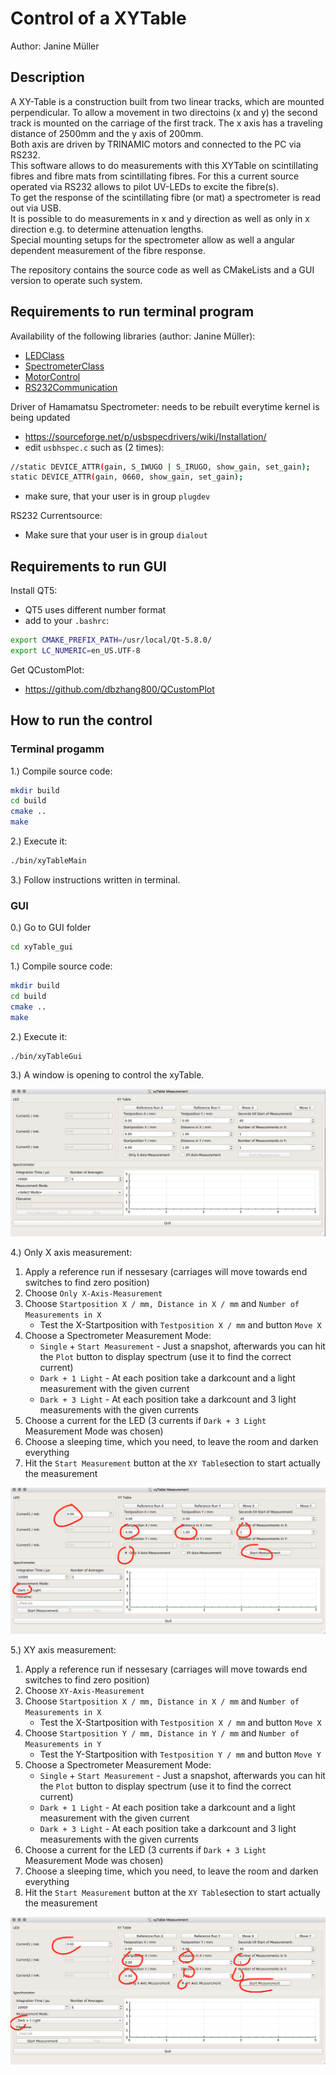 # Control of a XYTable
 Author: Janine Müller

## Description
A XY-Table is a construction built from two linear tracks, which are mounted perpendicular. To allow a movement in two directoins (x and y) the second track is mounted on the carriage of the first track. The x axis has a traveling distance of 2500mm and the y axis of 200mm.  
Both axis are driven by TRINAMIC motors and connected to the PC via RS232.  
This software allows to do measurements with this XYTable on scintillating fibres and fibre mats from scintillating fibres. For this a current source operated via RS232 allows to pilot UV-LEDs to excite the fibre(s).  
To get the response of the scintillating fibre (or mat) a spectrometer is read out via USB.  
It is possible to do measurements in x and y direction as well as only in x direction e.g. to determine attenuation lengths.  
Special mounting setups for the spectrometer allow as well a angular dependent measurement of the fibre response.

The repository contains the source code as well as CMakeLists and a GUI version to operate such system.

## Requirements to run terminal program

Availability of the following libraries (author: Janine Müller):
* [LEDClass][1]
* [SpectrometerClass][2]
* [MotorControl][3]
* [RS232Communication][4]

Driver of Hamamatsu Spectrometer:
needs to be rebuilt everytime kernel is being updated
* https://sourceforge.net/p/usbspecdrivers/wiki/Installation/
* edit `usbhspec.c` such as (2 times):

```bash
//static DEVICE_ATTR(gain, S_IWUGO | S_IRUGO, show_gain, set_gain);
static DEVICE_ATTR(gain, 0660, show_gain, set_gain);
```
* make sure, that your user is in group `plugdev`

RS232 Currentsource:
* Make sure that your user is in group `dialout`

## Requirements  to run GUI

Install QT5:
* QT5 uses different number format 
* add to your `.bashrc`:

```bash
export CMAKE_PREFIX_PATH=/usr/local/Qt-5.8.0/
export LC_NUMERIC=en_US.UTF-8
```

Get QCustomPlot:
* https://github.com/dbzhang800/QCustomPlot

## How to run the control

### Terminal progamm

1.) Compile source code:

```bash
mkdir build
cd build
cmake ..
make
```

2.) Execute it:

```bash
./bin/xyTableMain
```

3.) Follow instructions written in terminal.


### GUI

0.) Go to GUI folder

```bash
cd xyTable_gui
```

1.) Compile source code:

```bash
mkdir build
cd build
cmake ..
make
```

2.) Execute it:

```bash
./bin/xyTableGui
```

3.) A window is opening to control the xyTable.

![](img/xyTable_clean.png)

4.) Only X axis measurement:
1. Apply a reference run if nessesary (carriages will move towards end switches to find zero position)
2. Choose `Only X-Axis-Measurement`
3.  Choose `Startposition X / mm, Distance in X / mm` and `Number of Measurements in X`
	* Test the X-Startposition with `Testposition X / mm` and button `Move X`
4. Choose a Spectrometer Measurement Mode:
	*  `Single` + `Start Measurement` - Just a snapshot, afterwards you can hit the `Plot` button to display spectrum (use it to find the correct current)
	* `Dark + 1 Light` - At each position take a darkcount and a light measurement with the given current
	* `Dark + 3 Light` - At each position take a darkcount and 3 light measurements with the given currents
5. Choose a current for the LED (3 currents if `Dark + 3 Light` Measurement Mode was chosen)
6. Choose a sleeping time, which you need, to leave the room and darken everything
7. Hit the `Start Measurement` button at the `XY Table`section to start actually the measurement


![](img/xyTable_OnlyX.png)

5.) XY axis measurement:
1. Apply a reference run if nessesary (carriages will move towards end switches to find zero position)
2. Choose `XY-Axis-Measurement`
3.  Choose `Startposition X / mm, Distance in X / mm` and `Number of Measurements in X`
	* Test the X-Startposition with `Testposition X / mm` and button `Move X`
4.  Choose `Startposition Y / mm, Distance in Y / mm` and `Number of Measurements in Y`
	* Test the Y-Startposition with `Testposition Y / mm` and button `Move Y`
5. Choose a Spectrometer Measurement Mode:
	*  `Single` + `Start Measurement` - Just a snapshot, afterwards you can hit the `Plot` button to display spectrum (use it to find the correct current)
	* `Dark + 1 Light` - At each position take a darkcount and a light measurement with the given current
	* `Dark + 3 Light` - At each position take a darkcount and 3 light measurements with the given currents
6. Choose a current for the LED (3 currents if `Dark + 3 Light` Measurement Mode was chosen)
7. Choose a sleeping time, which you need, to leave the room and darken everything
8. Hit the `Start Measurement` button at the `XY Table`section to start actually the measurement


![](img/xyTable_xyMeas.png)


[1]: https://git.e5.physik.tu-dortmund.de/jmueller/LEDClass
[2]: https://git.e5.physik.tu-dortmund.de/jmueller/SpectrometerClass
[3]: https://git.e5.physik.tu-dortmund.de/jmueller/MotorControl
[4]: https://git.e5.physik.tu-dortmund.de/jmueller/RS232communication